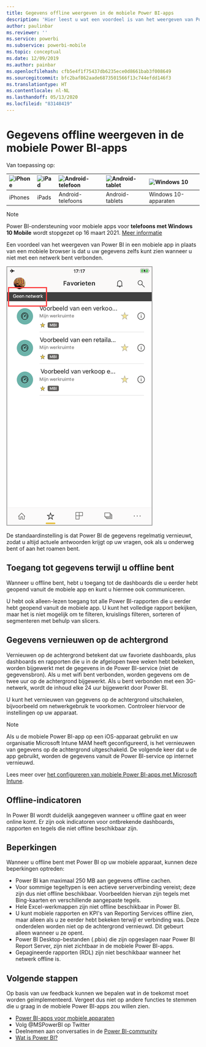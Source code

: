 ```yaml
---
title: Gegevens offline weergeven in de mobiele Power BI-apps
description: 'Hier leest u wat een voordeel is van het weergeven van Power BI in een mobiele app in plaats van een mobiele browser: u kunt uw gegevens ook zien wanneer u niet met een netwerk bent verbonden.'
author: paulinbar
ms.reviewer: ''
ms.service: powerbi
ms.subservice: powerbi-mobile
ms.topic: conceptual
ms.date: 12/09/2019
ms.author: painbar
ms.openlocfilehash: cfb5e4f1f75437db6235ece0d8661bab3f008649
ms.sourcegitcommit: bfc2baf862aade6873501566f13c744efdd146f3
ms.translationtype: HT
ms.contentlocale: nl-NL
ms.lasthandoff: 05/13/2020
ms.locfileid: "83148419"
---
```

# <a name="view-your-data-offline-in-the-power-bi-mobile-apps"></a>Gegevens offline weergeven in de mobiele Power BI-apps
Van toepassing op:

| ![iPhone](./media/mobile-apps-offline-data/iphone-logo-50-px.png) | ![iPad](./media/mobile-apps-offline-data/ipad-logo-50-px.png) | ![Android-telefoon](./media/mobile-apps-offline-data/android-phone-logo-50-px.png) | ![Android-tablet](./media/mobile-apps-offline-data/android-tablet-logo-50-px.png) | ![Windows 10](./media/mobile-apps-offline-data/win-10-logo-50-px.png) |
|:--- |:--- |:--- |:--- |:--- |
| iPhones |iPads |Android-telefoons |Android-tablets |Windows 10-apparaten |

>[!NOTE]
>Power BI-ondersteuning voor mobiele apps voor **telefoons met Windows 10 Mobile** wordt stopgezet op 16 maart 2021. [Meer informatie](https://go.microsoft.com/fwlink/?linkid=2121400)

Een voordeel van het weergeven van Power BI in een mobiele app in plaats van een mobiele browser is dat u uw gegevens zelfs kunt zien wanneer u niet met een netwerk bent verbonden. 

![Bericht over geen netwerk](./media/mobile-apps-offline-data/power-bi-iphone-no-network.png)

De standaardinstelling is dat Power BI de gegevens regelmatig vernieuwt, zodat u altijd actuele antwoorden krijgt op uw vragen, ook als u onderweg bent of aan het roamen bent.

## <a name="data-access-while-youre-offline"></a>Toegang tot gegevens terwijl u offline bent
Wanneer u offline bent, hebt u toegang tot de dashboards die u eerder hebt geopend vanuit de mobiele app en kunt u hiermee ook communiceren.

U hebt ook alleen-lezen toegang tot alle Power BI-rapporten die u eerder hebt geopend vanuit de mobiele app. U kunt het volledige rapport bekijken, maar het is niet mogelijk om te filteren, kruislings filteren, sorteren of segmenteren met behulp van slicers.

## <a name="background-data-refresh"></a>Gegevens vernieuwen op de achtergrond
Vernieuwen op de achtergrond betekent dat uw favoriete dashboards, plus dashboards en rapporten die u in de afgelopen twee weken hebt bekeken, worden bijgewerkt met de gegevens in de Power BI-service (niet de gegevensbron). Als u met wifi bent verbonden, worden gegevens om de twee uur op de achtergrond bijgewerkt. Als u bent verbonden met een 3G-netwerk, wordt de inhoud elke 24 uur bijgewerkt door Power BI.

U kunt het vernieuwen van gegevens op de achtergrond uitschakelen, bijvoorbeeld om netwerkgebruik te voorkomen. Controleer hiervoor de instellingen op uw apparaat.

> [!NOTE]
> Als u de mobiele Power BI-app op een iOS-apparaat gebruikt en uw organisatie Microsoft Intune MAM heeft geconfigureerd, is het vernieuwen van gegevens op de achtergrond uitgeschakeld. De volgende keer dat u de app gebruikt, worden de gegevens vanuit de Power BI-service op internet vernieuwd.
> 
> Lees meer over [het configureren van mobiele Power BI-apps met Microsoft Intune](../../admin/service-admin-mobile-intune.md). 
> 
> 

## <a name="offline-indicators"></a>Offline-indicatoren
In Power BI wordt duidelijk aangegeven wanneer u offline gaat en weer online komt. Er zijn ook indicatoren voor ontbrekende dashboards, rapporten en tegels die niet offline beschikbaar zijn.

## <a name="limitations"></a>Beperkingen
Wanneer u offline bent met Power BI op uw mobiele apparaat, kunnen deze beperkingen optreden:

* Power BI kan maximaal 250 MB aan gegevens offline cachen.
* Voor sommige tegeltypen is een actieve serververbinding vereist; deze zijn dus niet offline beschikbaar. Voorbeelden hiervan zijn tegels met Bing-kaarten en verschillende aangepaste tegels.
* Hele Excel-werkmappen zijn niet offline beschikbaar in Power BI.
* U kunt mobiele rapporten en KPI's van Reporting Services offline zien, maar alleen als u ze eerder hebt bekeken terwijl er verbinding was. Deze onderdelen worden niet op de achtergrond vernieuwd. Dit gebeurt alleen wanneer u ze opent.
* Power BI Desktop-bestanden (.pbix) die zijn opgeslagen naar Power BI Report Server, zijn niet zichtbaar in de mobiele Power BI-apps. 
* Gepagineerde rapporten (RDL) zijn niet beschikbaar wanneer het netwerk offline is.

## <a name="next-steps"></a>Volgende stappen
Op basis van uw feedback kunnen we bepalen wat in de toekomst moet worden geïmplementeerd. Vergeet dus niet op andere functies te stemmen die u graag in de mobiele Power BI-apps zou willen zien. 

* [Power BI-apps voor mobiele apparaten](mobile-apps-for-mobile-devices.md)
* Volg @MSPowerBI op Twitter
* Deelnemen aan conversaties in de [Power BI-community](https://community.powerbi.com/)
* [Wat is Power BI?](../../fundamentals/power-bi-overview.md)